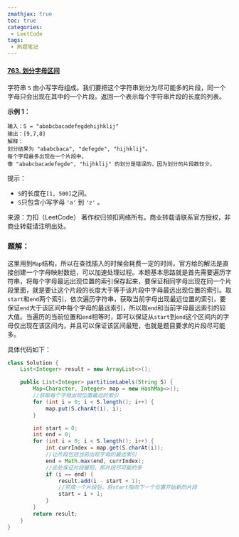 ```yaml
---
zmathjax: true
toc: true
categories:
 - LeetCode
tags:
 - 刷题笔记
---
```


#### [763. 划分字母区间](https://leetcode-cn.com/problems/partition-labels/)

字符串 `S` 由小写字母组成。我们要把这个字符串划分为尽可能多的片段，同一个字母只会出现在其中的一个片段。返回一个表示每个字符串片段的长度的列表。

<!--more-->

**示例 1：**

```
输入：S = "ababcbacadefegdehijhklij"
输出：[9,7,8]
解释：
划分结果为 "ababcbaca", "defegde", "hijhklij"。
每个字母最多出现在一个片段中。
像 "ababcbacadefegde", "hijhklij" 的划分是错误的，因为划分的片段数较少。
```

提示：

- `S`的长度在`[1, 500]`之间。
- `S`只包含小写字母 `'a'` 到 `'z'` 。

来源：力扣（LeetCode）
著作权归领扣网络所有。商业转载请联系官方授权，非商业转载请注明出处。

### 题解：

这里用到`Map`结构，所以在查找插入的时候会耗费一定的时间，官方给的解法是直接创建一个字母映射数组，可以加速处理过程。本题基本思路就是首先需要遍历字符串，将每个字母最远出现位置的索引保存起来，要保证相同字母出现在同一个片段里面，就是要让这个片段的长度大于等于该片段中字母最远出现位置的索引。取`start`和`end`两个索引，依次遍历字符串，获取当前字母出现最远位置的索引，要保证`end`大于该区间中每个字母的最远索引，所以取`end`和当前字母最远索引的较大值。当遍历的当前位置和`end`相等时，即可以保证从`start`到`end`这个区间内的字母仅出现在该区间内，并且可以保证该区间最短，也就是题目要求的片段尽可能多。

具体代码如下：

```java
class Solution {
    List<Integer> result = new ArrayList<>();

    public List<Integer> partitionLabels(String S) {
        Map<Character, Integer> map = new HashMap<>();
      	//获取每个字母出现位置最远的索引
        for (int i = 0; i < S.length(); i++) {
            map.put(S.charAt(i), i);
        }

        int start = 0;
        int end = 0;
        for (int i = 0; i < S.length(); i++) {
            int currIndex = map.get(S.charAt(i));
          	//让片段包括当前出现字母的最远索引
            end = Math.max(end, currIndex);
          	//此处保证片段最短，即片段尽可能的多
            if (i == end) {
                result.add(i - start + 1);
              	//完成一个片段后，将start指向下一个位置开始新的片段
                start = i + 1;
            }
        }
        return result;
    }
}
```






